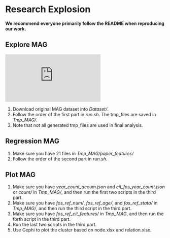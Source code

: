 # Research Explosion

[comment]: <> (Research Explosion: More Efforts to Climb onto the Shoulders of Giants, PNAS 2022)

**We recommend everyone primarily follow the README when reproducing our work.**

## Explore MAG

![Flow of Data Exploration](https://github.com/ECNU-Text-Computing/Research-Explosion/blob/main/imgs/imgs_mag.pdf)

1. Download original MAG dataset into *Dataset/*.
2. Follow the order of the first part in *run.sh*. The tmp_files are saved in *Tmp_MAG/*.
3. Note that not all generated tmp_files are used in final analysis.

## Regression MAG

1. Make sure you have 21 files in *Tmp_MAG/paper_features/*
2. Follow the order of the second part in *run.sh*.

## Plot MAG

1. Make sure you have *year_count_accum.json* and *cit_fos_year_count.json* or *count/* in *Tmp_MAG/*,
   and then run the first two scripts in the third part.
2. Make sure you have *fos_ref_num/*, *fos_ref_age/*, and *fos_ref_stata/* in *Tmp_MAG/*, 
   and then run the third script in the third part.
3. Make sure you have *fos_ref_cit_features/* in *Tmp_MAG*,
   and then run the forth script in the third part.
4. Run the last two scripts in the third part.
5. Use Gephi to plot the cluster based on node.xlsx and relation.xlsx.